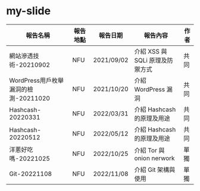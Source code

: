 # my-slide

| 報告名稱 | 報告地點 | 報告日期 | 報告內容 | 作者 |
|---|---|---|---|---|
| 網站滲透技術-20210902 | NFU | 2021/09/02 | 介紹 XSS 與 SQLi 原理及防禦方式 | 共同 |
| WordPress用戶枚舉漏洞的檢測-20211020 | NFU | 2021/10/20 | 介紹 WordPress 漏洞 | 共同 |
| Hashcash-20220331 | NFU | 2022/03/31 | 介紹 Hashcash 的原理及用途 | 共同 |
| Hashcash-20220512 | NFU | 2022/05/12 | 介紹 Hashcash 的原理及用途 | 共同 |
| 洋蔥好吃嗎-20221025 | NFU | 2022/10/25 | 介紹 Tor 與 onion nerwork | 單獨 |
| Git-20221108 | NFU | 2022/11/08 | 介紹 Git 架構與使用 | 單獨 |
